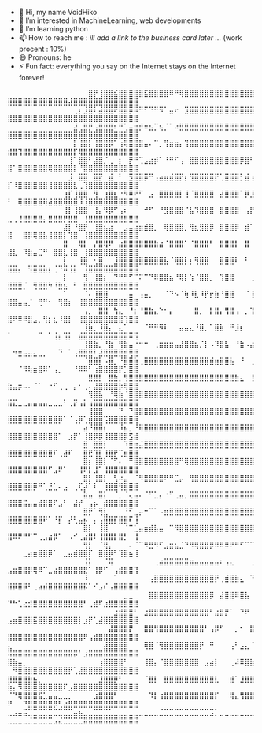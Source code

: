 - 👋 Hi, my name VoidHiko
- 👀 I’m interested in MachineLearning, web developments
- 🌱 I’m learning python
- 📫 How to reach me : *ill add a link to the business card later ...* (work procent : 10%) 
- 😄 Pronouns: he
- ⚡ Fun fact: everything you say on the Internet stays on the Internet forever!

⠀⠀⠀⠀⠀⠀⠀⠀⠀⠀⠀⠀⠀⠀⠀⠀⣿⡟⢸⣿⣿⣮⣿⣿⣿⣿⣿⣯⣿⣿⣿⣿⠿⠛⢿⣿⣿⣿⣿⣿⣿⣿⣿⣿⣿⣿⣿⣿⣿⣿⣿⣿⣿⣿⣿⣿⣿⣿⣿⣿⣿⣼⣿⣿⣿⣿⣿⣿⣿⣿⣿⣿⣿⣿⣿
⠀⠀⠀⠀⠀⠀⠀⠀⠀⠀⠀⠀⠀⢀⡆⣸⣿⠇⣼⣿⣿⠟⣿⣿⡿⠿⠛⠋⠙⠛⠻⠁⣤⠖⠀⣹⣿⣿⣿⣿⣿⣿⣿⣿⣿⣿⣿⣿⣿⣿⣿⣿⣿⣿⣿⣿⣿⣿⣿⣿⣿⣿⣿⣿⣿⣿⣿⣿⣿⣿⣿⣿⣿⣿⣿
⠀⠀⠀⠀⠀⠀⠀⠀⠀⠀⠀⠀⠀⣼⢀⣿⡟⢠⣿⣿⣿⠆⠛⢁⣤⣶⡾⠶⣦⡉⢦⡈⠁⠴⣿⣿⣿⣿⣿⣿⣿⣿⣿⣿⣿⣿⣿⣿⣿⣿⣿⣿⣿⣿⣿⣿⣿⣿⣿⣿⣿⣿⣿⣿⣿⣿⣿⣿⣿⣿⣿⣿⣿⣿⣿
⠀⠀⠀⠀⠀⠀⠀⠀⠀⠀⠀⠀⠀⡇⢸⣿⡇⢸⣿⣿⡿⠁⢰⢿⣿⣿⣿⣤⠄⠉⡀⢻⣶⣶⡄⢹⣿⣿⣿⣿⣿⣿⣿⣿⣿⣿⣿⣿⣿⣾⣿⢹⣿⣿⣿⣿⣿⣿⣿⣿⣿⣿⡏⢿⣿⣿⣿⣿⣿⣿⣿⣿⣿⣿⣿
⠀⠀⠀⠀⠀⠀⠀⠀⠀⠀⠀⠀⢸⠁⣿⣿⠃⣼⣿⡈⢀⠀⡆⠀⡟⠛⢉⣠⣴⡾⠁⠘⠛⠋⢠⠀⣿⣿⣿⣿⣿⣿⣿⣿⣿⣿⡿⣿⠃⣿⠁⣿⣿⣿⣿⣿⣿⢿⣿⣿⣿⣿⡇⠘⣿⣿⣿⣿⣿⣿⣿⣿⣿⣿⣿
⠀⠀⠀⠀⠀⠀⠀⠀⠀⠀⠀⠀⣸⠀⣿⣿⠀⣿⡟⠀⣾⠀⠃⠀⣻⣿⣿⡿⠛⢠⣴⣶⣾⣿⡟⡆⢻⣿⣿⣿⣿⡟⢁⣿⣿⣿⡃⣾⢰⡏⠸⣿⣿⣿⣿⣿⣿⢸⣿⣿⣿⣿⣇⢀⢹⣿⣿⣿⣿⣿⣿⣿⣿⣿⣿
⠀⠀⠀⠀⠀⠀⠀⠀⠀⠀⠀⢰⡏⢸⣿⣿⠀⢻⠀⢰⣿⣆⠐⠻⠿⠟⠋⠀⣠⠀⣿⣿⣿⣿⡇⢸⠈⣿⣿⣿⣿⠀⣼⣿⣿⣿⠁⡿⣸⠃⠀⢿⣿⣿⣿⣿⢿⣼⣿⣿⢿⣿⣿⠸⢸⣿⣿⣿⣿⣿⣿⣿⣿⣿⣿
⠀⠀⠀⠀⠀⠀⠀⠀⠀⠀⠀⢸⡇⢸⣿⣿⠀⢸⡄⠻⡿⠋⢠⠆⠀⠀⠀⠚⠋⠀⠘⣻⣿⣿⣿⠈⣧⠹⣿⣿⣿⠀⣿⣿⣿⣿⠀⢠⡟⣀⢀⢸⣿⣿⣿⣿⡄⣿⣿⣿⡟⣿⣿⠀⢸⣿⣿⣿⣿⣿⣿⣿⣿⣿⣿
⠀⠀⠀⠀⠀⠀⠀⠀⠀⠀⠀⣼⡇⠘⣿⡟⠀⢸⣿⣦⣴⠀⠀⣠⣤⣴⣶⣾⣿⡀⠀⢿⣿⣿⣿⡀⢻⣆⣻⣿⡿⠀⣿⣿⣿⡿⠀⣾⠁⣿⠀⠀⣿⡿⢿⣿⣧⢸⣿⣿⡇⢹⣿⠀⢸⣿⣿⣿⣿⣿⣿⣿⣿⣿⣿
⠀⠀⠀⠀⠀⠀⠀⠀⠀⠀⠀⣿⠀⠀⢿⡇⠀⡜⣿⢿⠟⠀⣴⣿⣿⣿⣿⣿⣿⣷⣴⠈⣿⣿⣿⠁⠈⣿⣿⣿⠃⠀⣿⣿⣿⡇⠀⣿⠀⣼⣇⠀⠹⣷⣤⣉⠛⠀⣿⣿⣇⢸⣿⠀⢸⣿⣿⣿⣿⣿⣿⣿⣿⣿⣿
⠀⠀⠀⠀⠀⠀⠀⠀⠀⠀⠀⡇⠀⠀⢸⣿⠀⢂⣿⠀⠀⣸⣿⣿⣿⣿⣿⣿⣿⣿⣿⣧⠈⢿⣿⡇⡆⢻⣿⣿⠀⠀⣿⣿⣿⠇⠀⠃⠀⣿⣿⡄⠀⢻⣿⣿⣷⡆⢈⠙⠿⢸⡇⠀⢸⣿⣿⣿⣿⣿⣿⣿⣿⣿⣿
⠀⠀⠀⠀⠀⠀⠀⠀⠀⠀⠀⡇⠀⠀⠀⢻⠀⢸⣿⡆⠀⠙⠛⠛⠋⠉⠍⠉⠙⠿⣿⣿⣦⠘⢿⡇⢱⠈⣿⣿⡀⠀⢹⣿⣿⠀⠀⠀⢀⣿⣿⣿⡈⠀⢻⣿⣿⠳⠸⣷⣦⠀⠃⠀⣿⣿⣿⣿⣿⣿⣿⣿⣿⣿⣿
⠀⠀⠀⠀⠀⠀⠀⠀⠀⠀⠀⠁⠀⠀⠀⠈⠄⢸⣿⣿⠀⠀⠀⠀⣤⠀⢠⣤⡀⠀⠀⠈⠙⠢⠈⢷⠸⣇⠸⡟⡖⣷⠘⣿⣿⠀⠀⠈⢸⣿⣿⣤⣤⡈⠀⢛⠛⠂⠀⢻⣿⡆⠀⢸⣿⣿⣿⣿⣿⣿⣿⣿⣿⣿⣿
⠀⠀⠀⠀⠀⠀⠀⠀⠀⠀⠀⠀⠀⠀⠀⢠⡀⠀⣿⣿⠀⢳⣄⠀⠘⡆⠘⣿⣷⣄⠑⠂⡄⠀⠀⠀⠀⣿⡀⠀⡇⣿⡄⢻⣿⢠⠀⡀⢹⣿⠟⠿⠿⣿⣠⡀⢻⡆⣆⠸⣿⡇⠀⢸⣿⣿⣿⣿⣿⣿⣿⣿⢹⣿⣿
⠀⠀⠀⠀⠀⠀⠀⠀⠀⠀⠀⠀⠀⠀⠀⢸⣷⡀⠸⣿⡄⠀⣄⠁⠀⠀⠀⠈⠛⠛⠻⠇⠀⠀⣤⣤⣄⠘⣿⡀⠁⣿⣷⠀⠛⣸⡆⠀⠀⠁⠀⠀⠀⠀⠀⠉⠀⠁⢸⡆⢹⡇⠀⣾⣿⣿⣿⢿⣿⣿⣿⣿⣿⠿⢻
⠀⠀⠀⠀⠀⠀⠀⠀⠀⠀⠀⠀⠀⠀⠀⢸⣿⣷⡀⠘⣷⠀⢻⣷⣤⠐⠒⠒⠀⢀⣶⣶⣶⣤⣼⣿⣿⣦⡈⡇⠠⠹⣿⣧⠀⠘⣷⠠⣴⠀⠲⣶⣤⣤⣄⣀⡀⠀⠀⠙⠀⠁⢠⣿⣿⣿⠇⣼⣿⣿⣿⣿⣾⢿⣿
⠀⠀⠀⠀⠀⠀⠀⠀⠀⠀⠀⠀⠀⠀⠀⠈⣿⣿⡇⠠⣿⡀⠘⣿⣿⣷⢀⣿⣿⣿⣿⣿⣿⣿⣿⣿⣿⣿⣿⣿⣾⣶⣿⣿⣧⠀⠘⠀⢀⠀⠀⠈⠻⢷⣶⣿⠿⠁⢠⡀⠀⠀⠘⠿⠿⠃⢰⣿⣿⣿⣿⡟⡁⣿⣿
⠀⠀⠀⠀⠀⠀⠀⠀⠀⠀⠀⠀⠀⠀⠀⠀⣿⣿⡇⠀⣿⣷⡀⢻⣿⣿⣿⣿⣿⣿⣿⣿⣿⣿⣿⣿⣿⣿⣿⣿⣿⣿⣿⣿⣿⣷⣄⠀⢸⣷⣤⡶⠤⠄⠈⠁⠀⠐⠋⢀⢀⠀⡄⠂⢀⠄⣼⣿⣿⣿⣿⡷⢿⣿⣿
⠀⠀⠀⠀⠀⠀⠀⠀⠀⠀⠀⠀⠀⠀⠀⠀⢻⣿⣧⠀⠘⢿⣷⠈⣿⣿⣿⣿⣿⣿⣿⣿⣿⣿⣿⣿⣿⣿⣿⣿⣿⣿⣿⣿⣿⣿⣿⣿⣿⣿⣏⣀⣀⣤⣤⣤⣤⣀⣀⣀⠃⢀⡟⢠⡇⢰⣿⣿⣿⣿⣿⣿⣿⣿⣿
⠀⠀⠀⠀⠀⠀⠀⠀⠀⠀⠀⠀⠀⠀⠀⠀⢸⣿⣿⠀⠀⠀⠙⠀⠙⣿⣿⣿⣿⣿⣿⣿⣿⣿⣿⣿⣿⣿⣿⣿⣿⣿⣿⣿⣿⣿⣿⣿⣿⣿⣿⣿⣿⣿⣿⣿⣿⣿⣿⡿⠁⠈⢠⡿⢁⣾⣿⣿⢩⣿⣿⣿⣿⣿⢿
⠀⠀⠀⠀⠀⠀⠀⠀⠀⠀⠀⠀⠀⠀⠀⣴⠘⣿⣿⡆⠀⠀⠸⣦⡀⠘⢿⣿⣿⣿⣿⣿⣿⣿⣿⣿⣿⣿⣿⣿⣿⣿⣿⣿⣿⣿⣿⣿⣿⣿⣿⣿⣿⣿⣿⣿⣿⣿⣿⠁⠀⣰⡟⠁⢸⣿⡿⡿⢸⣿⣿⣿⡿⣫⣾
⠀⠀⠀⠀⠀⠀⠀⠀⠀⠀⠀⠀⠀⠀⠀⣿⠀⣿⣿⡇⠀⠀⠀⠹⣿⣶⣬⣿⣿⣿⣿⣿⣿⣿⣿⣿⣿⣿⣿⣿⣿⣿⣿⣿⣿⣿⣿⣿⣿⣿⣿⣿⣿⣿⣿⣿⣿⣿⠏⢀⣼⠏⠀⠀⣿⣟⢹⡇⢸⣿⡟⢉⣶⣿⣿
⠀⠀⠀⠀⠀⠀⠀⠀⠀⠀⠀⠀⠀⠀⠀⣿⡆⢸⣿⡇⠈⠋⠄⠀⠛⣿⣿⣿⣿⣿⣿⣿⣿⣿⠛⢿⣿⣿⣿⣿⣿⣿⣿⣿⣿⣿⣿⣿⣿⣿⣿⣿⣿⣿⣿⣿⣿⠋⣠⠟⠁⠀⠀⢸⠟⡇⣸⠁⢸⣿⣿⣿⣿⣿⣿
⠀⠀⠀⠀⠀⠀⠀⠀⠀⠀⠀⠀⠀⠀⠀⣿⡇⢸⣿⡇⠀⢣⠴⣤⠀⠈⠻⣿⣿⣿⣿⠟⠛⣉⡤⠀⢻⣿⣿⣿⣿⣿⣿⣿⣿⣿⣿⣿⣿⣿⣿⣿⣿⣿⡿⠛⢁⣘⣁⠄⣠⠀⢀⢏⡼⠁⠇⠀⢸⣿⣿⢻⣿⣿⣿
⠀⠀⠀⠀⠀⠀⠀⠀⠀⠀⠀⠀⠀⠀⠀⣷⣤⠀⣿⡇⠀⠈⡀⠈⢄⣤⠄⠈⠋⣁⡄⠐⠋⢀⣤⡀⣿⣿⣿⣿⣿⣿⣿⣿⣿⣿⣿⣿⣿⣿⣿⣿⣭⣤⣤⣾⣿⣿⠏⣠⠃⠀⣼⡞⠀⢠⡦⠀⣾⣿⣿⣿⣿⣿⣿
⠀⠀⠀⠀⠀⠀⠀⠀⠀⠀⠀⠀⠀⠀⠀⣿⡟⠁⢻⣇⠀⠀⠀⠘⠋⣀⡤⠒⠉⠁⠠⣶⣿⣿⣿⣿⣿⣿⣿⣿⣿⣿⣿⣿⣿⣿⣿⣿⣿⣿⣿⣿⣿⣿⣿⣿⠟⠁⠘⡏⠀⡜⢃⣤⡦⠀⡄⢠⣿⣿⡏⣿⣿⠏⢸
⠀⠀⠀⠀⠀⠀⠀⠀⠀⠀⠀⠀⠀⠀⠀⣿⡇⠀⢸⣿⠀⠀⠀⠈⠉⣁⣤⣶⣾⣧⣤⠀⠉⠻⣿⣿⣿⣿⣿⣿⣿⣿⣿⣿⣿⣿⣿⣿⣿⣿⠿⠟⠛⠋⠉⢀⣠⣴⡿⠁⠀⠠⠊⢀⣴⣿⠇⢸⣿⣿⡇⣿⡃⠀⢸
⠀⠀⠀⠀⠀⠀⠀⠀⠀⠀⠀⠀⠀⠀⠀⢻⡇⠀⠈⢿⡄⠀⠀⠀⠄⠈⠉⠻⣛⠻⠋⣠⣶⣦⣈⠙⠻⢿⣿⣿⡿⠿⠿⠿⠟⠛⠋⠉⠉⠀⠀⠀⣀⣴⣶⣿⣿⡿⠁⠀⣀⣤⣾⣿⣿⡏⠀⣿⣿⡿⠃⢹⣿⣦⢸
⠀⠀⠀⠀⠀⠀⠀⠀⠀⠀⠀⠀⠀⠀⠀⢸⡇⠀⠀⠈⢿⠀⠀⠀⠀⠀⠀⠀⠀⢀⣴⣿⣿⣿⣿⣿⣶⣤⣤⣤⣤⣤⠆⢠⣄⠀⠀⠀⢀⣠⣶⣿⣿⡿⢿⠿⠉⣀⣴⣿⣿⣿⣿⣿⣟⠁⢸⡿⠋⠀⢠⣾⣿⣿⢹
⠀⠀⠀⠀⠀⠀⠀⠀⠀⠀⠀⠀⠀⠀⠀⠸⠀⠀⠀⠀⠀⠁⠀⠀⠀⠀⠀⠀⢠⣿⣿⣿⣿⣿⣿⣿⣿⣿⣿⣿⣿⡟⢀⣾⣿⣷⣄⠀⠙⣿⡿⣿⡿⠃⢀⣴⣾⣿⣿⣿⣿⣿⣿⣿⡯⠁⠊⣠⠎⢠⣿⣿⣿⣿⣿
⠀⠀⠀⠀⠀⠀⠀⠀⠀⠀⠀⠀⠀⠀⠀⠀⠀⠀⠀⠀⠀⠀⠀⣀⣀⠀⠀⠀⣿⣿⣿⣿⣿⣿⣿⣿⣿⣿⣿⣿⡿⠀⣼⣿⣿⠿⣿⣧⠀⠙⠓⢁⣔⣺⣿⣿⣿⣿⣿⣿⣿⣿⣿⣿⠃⢀⣾⠏⣰⣿⣿⣿⣿⣿⣿
⠀⠀⠀⠀⠀⠀⠀⠀⠀⠀⠀⠀⠀⠀⠀⠀⠀⠀⠀⠀⠀⣰⣾⣿⣿⠃⠀⣰⣿⣿⣿⣿⣿⣿⣿⣿⣿⣿⣿⣿⠃⣴⣿⡟⠁⠀⠙⠟⠀⣠⣶⣿⣿⣿⣯⣿⣿⣿⣿⣿⣿⣿⣿⡇⣰⡟⢁⣼⣿⣿⣿⣿⣿⣿⣿
⠀⠀⠀⠀⠀⠀⠀⠀⠀⠀⠀⠀⠀⠀⠀⠀⠀⠀⠀⠀⣼⣿⣿⣿⡟⠀⠀⣿⣿⢻⣿⣿⣿⣿⣿⣿⣿⣿⣿⠃⢠⡿⠋⠀⠀⡀⠂⠀⣿⣿⣿⣿⣿⣿⣿⣿⣿⣿⣿⣿⣿⣿⣿⣿⠟⢠⣾⣿⣿⣿⣿⣿⣿⣿⣿
⣄⠀⠀⠀⠀⠀⠀⠀⠀⠀⠀⠀⠀⠀⠀⠀⠀⠀⠀⣼⣿⣿⣿⣿⠀⠀⠀⢿⣿⠈⢻⣿⣿⣿⣿⣿⣿⣿⡟⠀⠛⠀⠀⠀⢠⠃⣠⣄⠈⢿⣿⣿⣿⣿⣿⣿⣿⣿⣿⣿⣿⣿⡿⠃⣰⣿⣿⣿⣿⣿⣿⣿⣿⣿⣿
⣿⣷⣤⡀⠀⠀⠀⠀⠀⠀⠀⠀⠀⠀⠀⠀⠀⠀⢰⣿⣿⣿⣿⠃⠀⠀⠀⢸⣿⡄⠈⣿⣿⣿⣿⣿⣿⣿⠀⣠⣴⡇⠀⠀⢀⠼⠿⣿⣷⠀⠻⣿⣿⣿⣿⣿⣿⣿⣿⣿⣿⡟⢁⣼⣿⣿⣿⣿⣿⣿⣿⣿⣿⣿⣿
⣿⣿⣿⣿⣷⣦⡀⠀⠀⠀⠀⠀⠀⠀⠀⠀⠀⠀⣸⣿⣿⡿⠃⠀⠀⠀⠀⠈⣿⡇⠀⣿⣿⣿⣿⣿⣿⣿⣿⣿⣿⣇⠀⠀⣾⠁⣸⣿⣿⣷⡄⠻⣿⣿⣿⣿⣿⣿⣿⣿⠏⣠⣿⣿⣿⣿⣿⣿⣿⣿⣿⣿⣿⣿⣿
⠈⠙⢿⣿⣿⣿⣯⣁⣤⣤⣀⣀⡀⠀⠀⠀⠀⣰⣿⣿⣿⠃⠀⠀⠀⠀⠀⠀⠹⡇⢰⣿⣿⣿⣿⣿⣿⣿⣿⣿⣿⡏⠀⠀⢿⣄⢻⣿⣿⠟⠀⠀⠙⣿⣿⣿⣿⣿⡿⢃⣴⣿⣿⣿⣿⣿⣿⣿⣿⣿⣿⣿⣿⣿⣿
⣀⣠⣤⣭⣉⣉⣉⣉⣉⣉⣉⣉⣉⣤⣦⣀⣀⣉⣉⣉⣁⣀⣀⣀⣀⣀⣀⣀⣀⣀⣈⣉⣉⣉⣉⣉⣉⣉⣉⣉⣩⡁⣀⣀⣀⣀⣀⣀⣀⣀⣀⣀⣀⣈⣉⣉⣉⣉⣠⣌⣉⣉⣉⣉⣿⣿⣿⣿⣿⣿⣿⣿⣿⣿⣽
